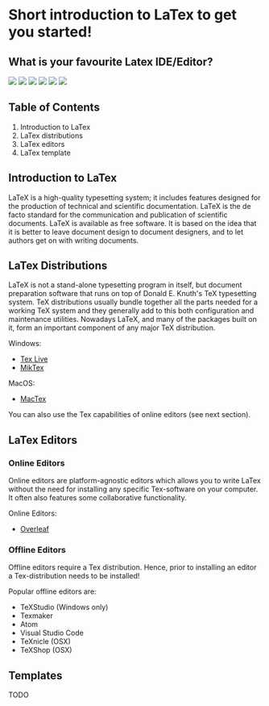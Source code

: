 # Short introduction to LaTex to get you started!

## What is your favourite Latex IDE/Editor?
[![](https://api.gh-polls.com/poll/01C9HSBQ9JY42FD3CGER5XNZJJ/TexStudio)](https://api.gh-polls.com/poll/01C9HSBQ9JY42FD3CGER5XNZJJ/TexStudio/vote)
[![](https://api.gh-polls.com/poll/01C9HSBQ9JY42FD3CGER5XNZJJ/Texmaker)](https://api.gh-polls.com/poll/01C9HSBQ9JY42FD3CGER5XNZJJ/Texmaker/vote)
[![](https://api.gh-polls.com/poll/01C9HSBQ9JY42FD3CGER5XNZJJ/Atom)](https://api.gh-polls.com/poll/01C9HSBQ9JY42FD3CGER5XNZJJ/Atom/vote)
[![](https://api.gh-polls.com/poll/01C9HSBQ9JY42FD3CGER5XNZJJ/Visual%20Studio%20Code)](https://api.gh-polls.com/poll/01C9HSBQ9JY42FD3CGER5XNZJJ/Visual%20Studio%20Code/vote)
[![](https://api.gh-polls.com/poll/01C9HSBQ9JY42FD3CGER5XNZJJ/TeXnicle)](https://api.gh-polls.com/poll/01C9HSBQ9JY42FD3CGER5XNZJJ/TeXnicle/vote)
[![](https://api.gh-polls.com/poll/01C9HSBQ9JY42FD3CGER5XNZJJ/TeXShop)](https://api.gh-polls.com/poll/01C9HSBQ9JY42FD3CGER5XNZJJ/TeXShop/vote)

## Table of Contents
1. Introduction to LaTex
2. LaTex distributions
3. LaTex editors
4. LaTex template

## Introduction to LaTex
LaTeX is a high-quality typesetting system; it includes features designed for the production of technical and scientific documentation. LaTeX is the de facto standard for the communication and publication of scientific documents. LaTeX is available as free software. It is based on the idea that it is better to leave document design to document designers, and to let authors get on with writing documents.

## LaTex Distributions
LaTeX is not a stand-alone typesetting program in itself, but document preparation software that runs on top of Donald E. Knuth's TeX typesetting system. TeX distributions usually bundle together all the parts needed for a working TeX system and they generally add to this both configuration and maintenance utilities. Nowadays LaTeX, and many of the packages built on it, form an important component of any major TeX distribution.

Windows:
- [Tex Live](http://www.tug.org/texlive/)
- [MikTex](https://miktex.org/)

MacOS:
- [MacTex](http://www.tug.org/mactex/)

You can also use the Tex capabilities of online editors (see next section).

## LaTex Editors

### Online Editors
Online editors are platform-agnostic editors which allows you to write LaTex without the need for installing any specific Tex-software on your computer. It often also features some collaborative functionality.

Online Editors:
- [Overleaf](https://www.overleaf.com/)

### Offline Editors
Offline editors require a Tex distribution. Hence, prior to installing an editor a Tex-distribution needs to be installed!

Popular offline editors are:
 - TeXStudio (Windows only)
 - Texmaker
 - Atom
 - Visual Studio Code
 - TeXnicle (OSX)
 - TeXShop (OSX)

## Templates
TODO
